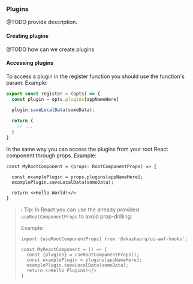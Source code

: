 ### Plugins
@TODO provide description.

#### Creating plugins
@TODO how can we create plugins

#### Accessing plugins
To access a plugin in the register function you should use the function's param:
Example:
```ts
export const register = (opts) => {
  const plugin = opts.plugins[appNameHere]

  plugin.saveLocalData(someData);

  return {
    // ...
  }
}
```
In the same way you can access the plugins from your root React component through props.
Example:
```tsx
const MyRootComponent = (props: RootComponentProps) => {

  const examplePlugin = props.plugins[appNameHere];
  examplePlugin.saveLocalData(someData);

  return <>Hello World!</>
}
```
>  ℹ️ Tip: In React you can use the already provided `useRootComponentProps` to avoid prop-drilling:
>
> Example:
> ```tsx
> import {useRootComponentProps} from '@akashaorg/ui-awf-hooks';
> 
> const MyReactComponent = () => {
>   const {plugins} = useRootComponentProps();
>   const examplePlugin = plugins[appNameHere];
>   examplePlugin.saveLocalData(someData);
>   return <>Hello Plugins!</>
> }
> ```
